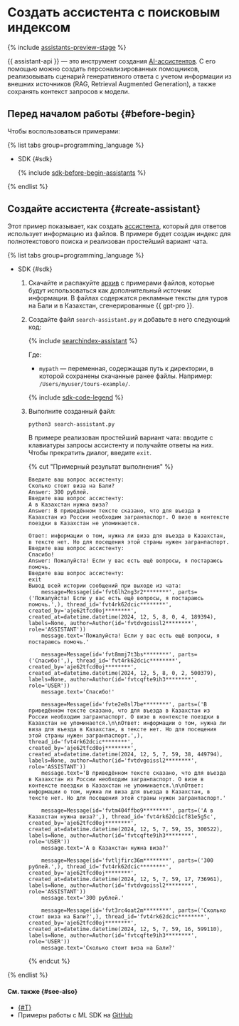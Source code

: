 # Создать ассистента с поисковым индексом

{% include [assistants-preview-stage](../../../_includes/foundation-models/assistants-preview-stage.md) %}

{{ assistant-api }} — это инструмент создания [AI-ассистентов](../../concepts/assistant/index.md). С его помощью можно создать персонализированных помощников, реализовывать сценарий генеративного ответа с учетом информации из внешних источников (RAG, Retrieval Augmented Generation), а также сохранять контекст запросов к модели.

## Перед началом работы {#before-begin}

Чтобы воспользоваться примерами:

{% list tabs group=programming_language %}

- SDK {#sdk}

  {% include [sdk-before-begin-assistants](../../../_includes/foundation-models/sdk-before-begin-assistants.md) %}

{% endlist %}

## Создайте ассистента {#create-assistant}

Этот пример показывает, как создать [ассистента](../../concepts/assistant/index.md), который для ответов использует информацию из файлов. В примере будет создан индекс для полнотекстового поиска и реализован простейший вариант чата.

{% list tabs group=programming_language %}

- SDK {#sdk}

  1. Скачайте и распакуйте [архив](https://storage.yandexcloud.net/doc-files/tours-example.zip) с примерами файлов, которые будут использоваться как дополнительный источник информации. В файлах содержатся рекламные тексты для туров на Бали и в Казахстан, сгенерированные {{ gpt-pro }}.
  1. Создайте файл `search-assistant.py` и добавьте в него следующий код:

      {% include [searchindex-assistant](../../../_includes/foundation-models/examples/searchindex-assistant.md) %}

      Где:

      * `mypath` — переменная, содержащая путь к директории, в которой сохранены скачанные ранее файлы. Например: `/Users/myuser/tours-example/`.

      {% include [sdk-code-legend](../../../_includes/foundation-models/examples/sdk-code-legend.md) %}

  1. Выполните созданный файл:

      ```bash
      python3 search-assistant.py
      ```

      В примере реализован простейший вариант чата: вводите с клавиатуры запросы ассистенту и получайте ответы на них. Чтобы прекратить диалог, введите `exit`.

      {% cut "Примерный результат выполнения" %}

      ```text
      Введите ваш вопрос ассистенту:
      Сколько стоит виза на Бали?
      Answer: 300 рублей.
      Введите ваш вопрос ассистенту:
      А в Казахстан нужна виза?
      Answer: В приведённом тексте сказано, что для въезда в Казахстан из России необходим загранпаспорт. О визе в контексте поездки в Казахстан не упоминается.

      Ответ: информации о том, нужна ли виза для въезда в Казахстан, в тексте нет. Но для посещения этой страны нужен загранпаспорт.
      Введите ваш вопрос ассистенту:
      Спасибо!
      Answer: Пожалуйста! Если у вас есть ещё вопросы, я постараюсь помочь.
      Введите ваш вопрос ассистенту:
      exit
      Вывод всей истории сообщений при выходе из чата:
          message=Message(id='fvt6lh2ng3r2********', parts=('Пожалуйста! Если у вас есть ещё вопросы, я постараюсь помочь.',), thread_id='fvt4rk62dcic********', created_by='aje62tfcd0oj********', created_at=datetime.datetime(2024, 12, 5, 8, 0, 4, 189394), labels=None, author=Author(id='fvtdvgoissl2********', role='ASSISTANT'))
          message.text='Пожалуйста! Если у вас есть ещё вопросы, я постараюсь помочь.'

          message=Message(id='fvt8mmj7t3bs********', parts=('Спасибо!',), thread_id='fvt4rk62dcic********', created_by='aje62tfcd0oj********', created_at=datetime.datetime(2024, 12, 5, 8, 0, 2, 500379), labels=None, author=Author(id='fvtcqfte9ih3********', role='USER'))
          message.text='Спасибо!'

          message=Message(id='fvte2e8sl7be********', parts=('В приведённом тексте сказано, что для въезда в Казахстан из России необходим загранпаспорт. О визе в контексте поездки в Казахстан не упоминается.\n\nОтвет: информации о том, нужна ли виза для въезда в Казахстан, в тексте нет. Но для посещения этой страны нужен загранпаспорт.',), thread_id='fvt4rk62dcic********', created_by='aje62tfcd0oj********', created_at=datetime.datetime(2024, 12, 5, 7, 59, 38, 449794), labels=None, author=Author(id='fvtdvgoissl2********', role='ASSISTANT'))
          message.text='В приведённом тексте сказано, что для въезда в Казахстан из России необходим загранпаспорт. О визе в контексте поездки в Казахстан не упоминается.\n\nОтвет: информации о том, нужна ли виза для въезда в Казахстан, в тексте нет. Но для посещения этой страны нужен загранпаспорт.'

          message=Message(id='fvtm404ffbo9********', parts=('А в Казахстан нужна виза?',), thread_id='fvt4rk62dcicf81e5g5c', created_by='aje62tfcd0oj********', created_at=datetime.datetime(2024, 12, 5, 7, 59, 35, 300522), labels=None, author=Author(id='fvtcqfte9ih3********', role='USER'))
          message.text='А в Казахстан нужна виза?'

          message=Message(id='fvtljfirc36m********', parts=('300 рублей.',), thread_id='fvt4rk62dcic********', created_by='aje62tfcd0oj********', created_at=datetime.datetime(2024, 12, 5, 7, 59, 17, 736961), labels=None, author=Author(id='fvtdvgoissl2********', role='ASSISTANT'))
          message.text='300 рублей.'

          message=Message(id='fvt3rc4oat2m********', parts=('Сколько стоит виза на Бали?',), thread_id='fvt4rk62dcic********', created_by='aje62tfcd0oj********', created_at=datetime.datetime(2024, 12, 5, 7, 59, 16, 599110), labels=None, author=Author(id='fvtcqfte9ih3********', role='USER'))
          message.text='Сколько стоит виза на Бали?'
      ```

      {% endcut %}

{% endlist %}

#### См. также {#see-also}

* [{#T}](./create.md)
* Примеры работы с ML SDK на [GitHub](https://github.com/yandex-cloud/yandex-cloud-ml-sdk/tree/master/examples/sync/assistants)